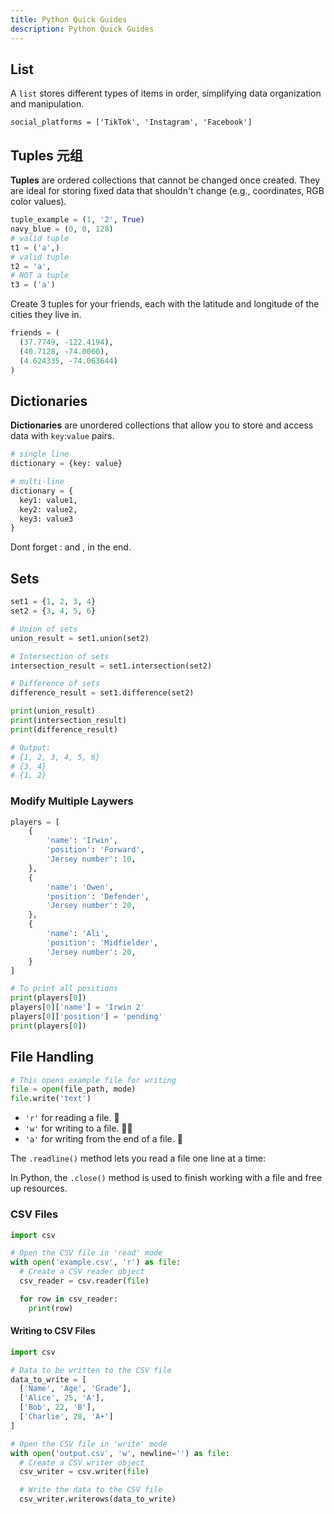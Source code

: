 ```yaml
---
title: Python Quick Guides
description: Python Quick Guides
---
```


## List

A `list` stores different types of items in order, simplifying data organization and manipulation.

`social_platforms = ['TikTok', 'Instagram', 'Facebook']`

## Tuples 元组

**Tuples** are ordered collections that cannot be  changed once created. They are ideal for storing fixed data that  shouldn't change (e.g., coordinates, RGB color values).

```python
tuple_example = (1, '2', True)
navy_blue = (0, 0, 128)
# valid tuple
t1 = ('a',)
# valid tuple
t2 = 'a',
# NOT a tuple
t3 = ('a')
```

Create 3 tuples for your friends, each with the latitude and longitude of the cities they live in.

```python
friends = (
  (37.7749, -122.4194), 
  (40.7128, -74.0060), 
  (4.624335, -74.063644)
)
```

## Dictionaries

**Dictionaries** are unordered collections that allow you to store and access data with `key`:`value` pairs.

```python
# single line
dictionary = {key: value}

# multi-line
dictionary = {
  key1: value1,
  key2: value2,
  key3: value3
}
```

Dont forget : and , in the end. 

## Sets

```python
set1 = {1, 2, 3, 4}
set2 = {3, 4, 5, 6}

# Union of sets
union_result = set1.union(set2)

# Intersection of sets
intersection_result = set1.intersection(set2)

# Difference of sets
difference_result = set1.difference(set2)

print(union_result)
print(intersection_result)
print(difference_result)

# Output:
# {1, 2, 3, 4, 5, 6}
# {3, 4}
# {1, 2}
```

### Modify Multiple Laywers

```python
players = [
    {
        'name': 'Irwin',
        'position': 'Forward',
        'Jersey number': 10,
    },
    {
        'name': 'Owen',
        'position': 'Defender',
        'Jersey number': 20,
    },
    {
        'name': 'Ali',
        'position': 'Midfielder',
        'Jersey number': 20,
    }
]

# To print all positions
print(players[0])
players[0]['name'] = 'Irwin 2'
players[0]['position'] = 'pending'
print(players[0])
```

## File Handling

```python
# This opens example file for writing
file = open(file_path, mode)
file.write('text')
```

- `'r'` for reading a file. 📖
- `'w'` for writing to a file. ✍🏼
- `'a'` for writing from the end of a file. 📝

The `.readline()` method lets you read a file one line at a time:

In Python, the `.close()` method is used to finish working with a file and free up resources.

### CSV Files

```python
import csv

# Open the CSV file in 'read' mode
with open('example.csv', 'r') as file:
  # Create a CSV reader object
  csv_reader = csv.reader(file)

  for row in csv_reader:
    print(row)
```

#### Writing to CSV Files

```python
import csv

# Data to be written to the CSV file
data_to_write = [
  ['Name', 'Age', 'Grade'],
  ['Alice', 25, 'A'],
  ['Bob', 22, 'B'],
  ['Charlie', 28, 'A+']
]

# Open the CSV file in 'write' mode
with open('output.csv', 'w', newline='') as file:
  # Create a CSV writer object
  csv_writer = csv.writer(file)

  # Write the data to the CSV file
  csv_writer.writerows(data_to_write)
```


